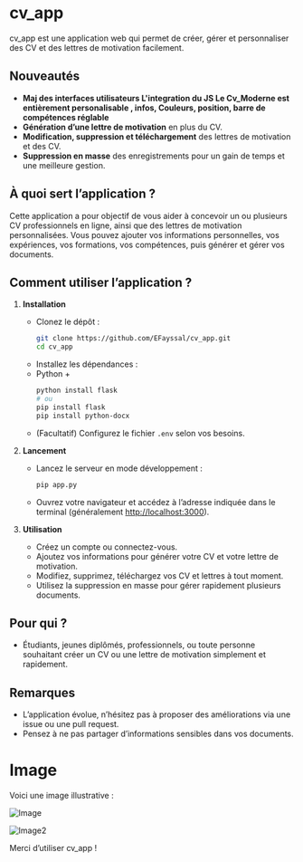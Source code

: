 # cv_app

cv_app est une application web qui permet de créer, gérer et personnaliser des CV et des lettres de motivation facilement.

## Nouveautés
- **Maj des interfaces utilisateurs L'integration du JS Le Cv_Moderne est entièrement personalisable , infos, Couleurs, position, barre de compétences réglable**
- **Génération d’une lettre de motivation** en plus du CV.
- **Modification, suppression et téléchargement** des lettres de motivation et des CV.
- **Suppression en masse** des enregistrements pour un gain de temps et une meilleure gestion.

## À quoi sert l’application ?

Cette application a pour objectif de vous aider à concevoir un ou plusieurs CV professionnels en ligne, ainsi que des lettres de motivation personnalisées. Vous pouvez ajouter vos informations personnelles, vos expériences, vos formations, vos compétences, puis générer et gérer vos documents.

## Comment utiliser l’application ?

1. **Installation**
   - Clonez le dépôt :
     ```bash
     git clone https://github.com/EFayssal/cv_app.git
     cd cv_app
     ```
   - Installez les dépendances :
   - Python + 
     ```bash
     python install flask
     # ou
     pip install flask
     pip install python-docx
     ```
   - (Facultatif) Configurez le fichier `.env` selon vos besoins.

2. **Lancement**
   - Lancez le serveur en mode développement :
     ```bash
     pip app.py
     ```
   - Ouvrez votre navigateur et accédez à l’adresse indiquée dans le terminal (généralement [http://localhost:3000](http://localhost:3000)).

3. **Utilisation**
   - Créez un compte ou connectez-vous.
   - Ajoutez vos informations pour générer votre CV et votre lettre de motivation.
   - Modifiez, supprimez, téléchargez vos CV et lettres à tout moment.
   - Utilisez la suppression en masse pour gérer rapidement plusieurs documents.

## Pour qui ?

- Étudiants, jeunes diplômés, professionnels, ou toute personne souhaitant créer un CV ou une lettre de motivation simplement et rapidement.

## Remarques

- L’application évolue, n’hésitez pas à proposer des améliorations via une issue ou une pull request.
- Pensez à ne pas partager d’informations sensibles dans vos documents.

# Image

Voici une image illustrative :

![Image](https://github.com/user-attachments/assets/d363a247-ba8c-4b82-9323-2dbed8454d62)

![Image2](https://github.com/user-attachments/assets/3ce9bbfb-7feb-40d5-a64a-0b38685d42d0)

Merci d’utiliser cv_app !
